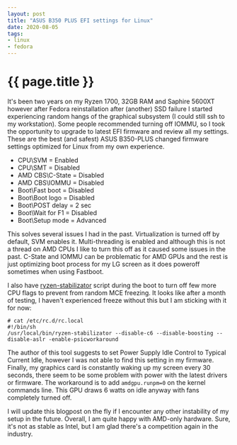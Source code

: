 ```yaml
---
layout: post
title: "ASUS B350 PLUS EFI settings for Linux"
date: 2020-08-05
tags:
- linux
- fedora
---
```

{{ page.title }}
================

It's been two years on my Ryzen 1700, 32GB RAM and Saphire 5600XT however after
Fedora reinstallation after (another) SSD failure I started experiencing random
hangs of the graphical subsystem (I could still ssh to my workstation). Some
people recommended turning off IOMMU, so I took the opportunity to upgrade to
latest EFI firmware and review all my settings. These are the best (and safest)
ASUS B350-PLUS changed firmware settings optimized for Linux from my own
experience.

* CPU\SVM = Enabled
* CPU\SMT = Disabled
* AMD CBS\C-State = Disabled
* AMD CBS\IOMMU = Disabled
* Boot\Fast boot = Disabled
* Boot\Boot logo = Disabled
* Boot\POST delay = 2 sec
* Boot\Wait for F1 = Disabled
* Boot\Setup mode = Advanced

This solves several issues I had in the past. Virtualization is turned off by
default, SVM enables it. Multi-threading is enabled and although this is not a
thread on AMD CPUs I like to turn this off as it caused some issues in the
past. C-State and IOMMU can be problematic for AMD GPUs and the rest is just
optimizing boot process for my LG screen as it does poweroff sometimes when
using Fastboot.

I also have
[ryzen-stabilizator](https://github.com/qrwteyrutiyoup/ryzen-stabilizator)
script during the boot to turn off few more CPU flags to prevent from random
MCE freezing. It looks like after a month of testing, I haven't experienced
freeze without this but I am sticking with it for now:

    # cat /etc/rc.d/rc.local
    #!/bin/sh
    /usr/local/bin/ryzen-stabilizator --disable-c6 --disable-boosting --disable-aslr -enable-psicworkaround

The author of this tool suggests to set Power Supply Idle Control to Typical
Current Idle, however I was not able to find this setting in my firmware.
Finally, my graphics card is constantly waking up my screen every 30 seconds,
there seem to be some problem with power with the latest drivers or firmware.
The workaround is to add `amdgpu.runpm=0` on the kernel commands line. This GPU
draws 6 watts on idle anyway with fans completely turned off.

I will update this blogpost on the fly if I encounter any other instability of
my setup in the future. Overall, I am quite happy with AMD-only hardware. Sure,
it's not as stable as Intel, but I am glad there's a competition again in the
industry.
